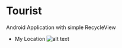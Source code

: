 # Tourist

Android Application with simple RecycleView

- My Location
![alt text](https://app/src/main/images/MyLocation.png "My Location")